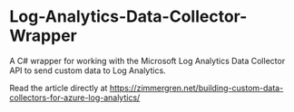 # Log-Analytics-Data-Collector-Wrapper
A C# wrapper for working with the Microsoft Log Analytics Data Collector API to send custom data to Log Analytics.

Read the article directly at https://zimmergren.net/building-custom-data-collectors-for-azure-log-analytics/

